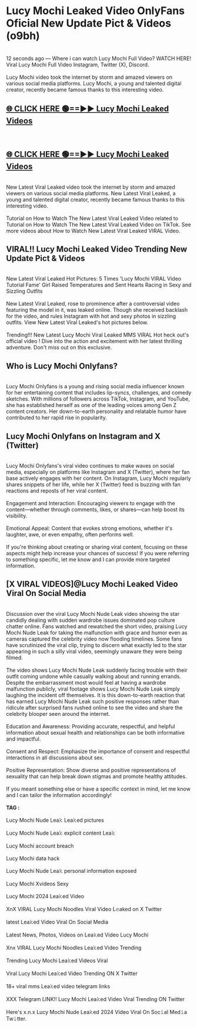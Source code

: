 # Lucy Mochi Leaked Video OnlyFans Oficial New Update Pict & Videos (o9bh)
<br>
12 seconds ago — Where i can watch Lucy Mochi Full Video? WATCH HERE! Viral Lucy Mochi Full Video Instagram, Twitter (X), Discord.
<br><br>
Lucy Mochi video took the internet by storm and amazed viewers on various social media platforms. Lucy Mochi, a young and talented digital creator, recently became famous thanks to this interesting video.
<br>
<h2><a href="https://play.trustnlinepharmacy.us?title=Lucy_Mochi">🌐 CLICK HERE 🟢==►► Lucy Mochi Leaked Videos</a></h2>
<br>
<h2><a href="https://play.trustnlinepharmacy.us?title=Lucy_Mochi">🌐 CLICK HERE 🟢==►► Lucy Mochi Leaked Videos</a></h2>
<br>
New Latest Viral Leaked video took the internet by storm and amazed viewers on various social media platforms. New Latest Viral Leaked, a young and talented digital creator, recently became famous thanks to this interesting video.
<br><br>
Tutorial on How to Watch The New Latest Viral Leaked Video related to Tutorial on How to Watch The New Latest Viral Leaked Video on TikTok. See more videos about How to Watch New Latest Viral Leaked VIRAL Video.
<br>
<h2>VIRAL!! Lucy Mochi Leaked Video Trending New Update Pict & Videos</h2>
<br>
New Latest Viral Leaked Hot Pictures: 5 Times 'Lucy Mochi VIRAL Video Tutorial Fame' Girl Raised Temperatures and Sent Hearts Racing in Sexy and Sizzling Outfits
<br><br>
New Latest Viral Leaked, rose to prominence after a controversial video featuring the model in it, was leaked online. Though she received backlash for the video, and rules Instagram with hot and sexy photos in sizzling outfits. View New Latest Viral Leaked's hot pictures below.
<br><br>
Trending!!! New Latest Lucy Mochi Viral Leaked MMS VIRAL Hot heck out's official video ! Dive into the action and excitement with her latest thrilling adventure. Don't miss out on this exclusive.
<br>
<h2>Who is Lucy Mochi Onlyfans?</h2>
<br>
Lucy Mochi Onlyfans is a young and rising social media influencer known for her entertaining content that includes lip-syncs, challenges, and comedy sketches. With millions of followers across TikTok, Instagram, and YouTube, she has established herself as one of the leading voices among Gen Z content creators. Her down-to-earth personality and relatable humor have contributed to her rapid rise in popularity.
<br>
<h2>Lucy Mochi Onlyfans on Instagram and X (Twitter)</h2>
<br>
Lucy Mochi Onlyfans's viral video continues to make waves on social media, especially on platforms like Instagram and X (Twitter), where her fan base actively engages with her content. On Instagram, Lucy Mochi regularly shares snippets of her life, while her X (Twitter) feed is buzzing with fan reactions and reposts of her viral content.
<br><br>
Engagement and Interaction: Encouraging viewers to engage with the content—whether through comments, likes, or shares—can help boost its visibility.
<br><br>
Emotional Appeal: Content that evokes strong emotions, whether it's laughter, awe, or even empathy, often performs well.
<br><br>
If you're thinking about creating or sharing viral content, focusing on these aspects might help increase your chances of success! If you were referring to something specific, let me know and I can provide more targeted information.
<br>
<h2>[X VIRAL VIDEOS]@Lucy Mochi Leaked Video Viral On Social Media</h2>
<br>
Discussion over the viral Lucy Mochi Nude Leak video showing the star candidly dealing with sudden wardrobe issues dominated pop culture chatter online. Fans watched and rewatched the short video, praising Lucy Mochi Nude Leak for taking the malfunction with grace and humor even as cameras captured the celebrity video now flooding timelines. Some fans have scrutinized the viral clip, trying to discern what exactly led to the star appearing in such a silly viral video, seemingly unaware they were being filmed.
<br><br>
The video shows Lucy Mochi Nude Leak suddenly facing trouble with their outfit coming undone while casually walking about and running errands. Despite the embarrassment most would feel at having a wardrobe malfunction publicly, viral footage shows Lucy Mochi Nude Leak simply laughing the incident off themselves. It is this down-to-earth reaction that has earned Lucy Mochi Nude Leak such positive responses rather than ridicule after surprised fans rushed online to see the video and share the celebrity blooper seen around the internet.
<br><br>
Education and Awareness: Providing accurate, respectful, and helpful information about sexual health and relationships can be both informative and impactful.
<br><br>
Consent and Respect: Emphasize the importance of consent and respectful interactions in all discussions about sex.
<br><br>
Positive Representation: Show diverse and positive representations of sexuality that can help break down stigmas and promote healthy attitudes.
<br><br>
If you meant something else or have a specific context in mind, let me know and I can tailor the information accordingly!
<br><br>
<strong>TAG :</strong>
<br><br>
Lucy Mochi Nude Lea𝚔 Lea𝚔ed pictures
<br><br>
Lucy Mochi Nude Lea𝚔 explicit content Lea𝚔
<br><br>
Lucy Mochi account breach
<br><br>
Lucy Mochi data hack
<br><br>
Lucy Mochi Nude Lea𝚔 personal information exposed
<br><br>
Lucy Mochi Xvideos Sexy
<br><br>
Lucy Mochi 2024 Lea𝚔ed Video
<br><br>
XnX VIRAL Lucy Mochi Noodles Viral Video L𝚎aked on X Twitter
<br><br>
latest Lea𝚔ed Video Viral On Social Media
<br><br>
Latest News, Photos, Videos on Lea𝚔ed Video Lucy Mochi
<br><br>
Xnx VIRAL Lucy Mochi Noodles Lea𝚔ed Video Trending
<br><br>
Trending Lucy Mochi Lea𝚔ed Videos Viral
<br><br>
Viral Lucy Mochi Lea𝚔ed Video Trending ON X Twitter
<br><br>
18+ viral mms Lea𝚔ed video telegram links
<br><br>
XXX Telegram LINK!! Lucy Mochi Lea𝚔ed Video Viral Trending ON Twitter
<br><br>
Here's x.n.x Lucy Mochi Nude Lea𝚔ed 2024 Video Viral On Soc𝚒al Med𝚒a Tw𝚒tter.